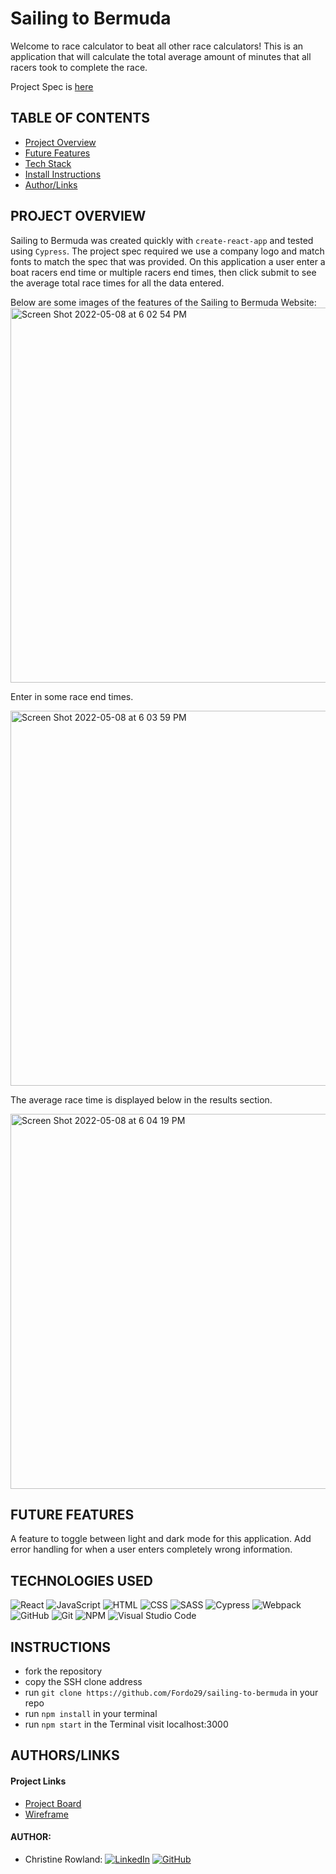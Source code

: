 # Sailing to Bermuda

Welcome to race calculator to beat all other race calculators! This is an application that will calculate the total average amount of minutes that all racers took to complete the race. 

Project Spec is [here](https://gist.github.com/mathesond2/c4c74a86645442f0e3f378d3b06a41e1)

## TABLE OF CONTENTS
- [Project Overview](#project-overview)
- [Future Features](#future-features)
- [Tech Stack](#technologies-used)
- [Install Instructions](#instructions)
- [Author/Links](#authorslinks)


## PROJECT OVERVIEW
Sailing to Bermuda was created quickly with `create-react-app` and tested using `Cypress`.  The project spec required we use a company logo and match fonts to match the spec that was provided.  On this application a user enter a boat racers end time or multiple racers end times, then click submit to see the average total race times for all the data entered.  

Below are some images of the features of the Sailing to Bermuda Website:  
 <img width="600" alt="Screen Shot 2022-05-08 at 6 02 54 PM" src="https://user-images.githubusercontent.com/90149529/167321422-039578fc-b76a-4c56-805e-58502d9e16c6.png">  
 
 
 Enter in some race end times. 

<img width="600" alt="Screen Shot 2022-05-08 at 6 03 59 PM" src="https://user-images.githubusercontent.com/90149529/167321438-67f56b68-0ce9-46c3-961a-5cf518568db5.png">


The average race time is displayed below in the results section. 

<img width="600" alt="Screen Shot 2022-05-08 at 6 04 19 PM" src="https://user-images.githubusercontent.com/90149529/167321469-32e4b4de-32ed-4e3f-80be-bcd1ad4539d1.png">

  

## FUTURE FEATURES
A feature to toggle between light and dark mode for this application. 
Add error handling for when a user enters completely wrong information. 

## TECHNOLOGIES USED 

![React](https://img.shields.io/badge/react-%2320232a.svg?style=for-the-badge&logo=react&logoColor=%2361DAFB)
![JavaScript](https://img.shields.io/badge/JavaScript-F7DF1E?style=for-the-badge&logo=javascript&logoColor=black)
![HTML](https://img.shields.io/badge/HTML5-E34F26?style=for-the-badge&logo=html5&logoColor=white)
![CSS](https://img.shields.io/badge/CSS3-1572B6?style=for-the-badge&logo=css3&logoColor=white)
![SASS](https://img.shields.io/badge/Sass-CC6699?style=for-the-badge&logo=sass&logoColor=white)
![Cypress](https://img.shields.io/badge/-cypress-%23E5E5E5?style=for-the-badge&logo=cypress&logoColor=058a5e)
![Webpack](https://img.shields.io/badge/Webpack-8DD6F9?style=for-the-badge&logo=Webpack&logoColor=white)
![GitHub](https://img.shields.io/badge/github-%23121011.svg?style=for-the-badge&logo=github&logoColor=white)
![Git](https://img.shields.io/badge/git-%23F05033.svg?style=for-the-badge&logo=git&logoColor=white)
![NPM](https://img.shields.io/badge/NPM-%23000000.svg?style=for-the-badge&logo=npm&logoColor=white)
![Visual Studio Code](https://img.shields.io/badge/Visual%20Studio%20Code-0078d7.svg?style=for-the-badge&logo=visual-studio-code&logoColor=white)

## INSTRUCTIONS
- fork the repository
- copy the SSH clone address
- run ```git clone https://github.com/Fordo29/sailing-to-bermuda``` in your repo
- run ```npm install``` in your terminal
- run ```npm start``` in the Terminal visit localhost:3000

## AUTHORS/LINKS

#### Project Links
- [Project Board](https://github.com/Fordo29/sailing-to-bermuda/projects/1)
- [Wireframe](https://app.abstract.com/share/e29956ba-1198-465a-ae0b-0088002a1f4a?collectionId=cf3e1843-7447-4dc4-b0d6-09cc9ce2540b&collectionLayerId=829f28fe-2412-402e-b5e0-cc2226816497&present=true&preview=false&sha=b1723bf5f93dce126b9fe3bf38362e29f313c8fc)

#### AUTHOR:
- Christine Rowland: 
[![LinkedIn](https://img.shields.io/badge/LinkedIn-0077B5?style=for-the-badge&logo=linkedin&logoColor=white)](https://www.linkedin.com/in/christine-rowland/) [![GitHub](https://img.shields.io/badge/GitHub-100000?style=for-the-badge&logo=github&logoColor=white)](https://github.com/Fordo29)
